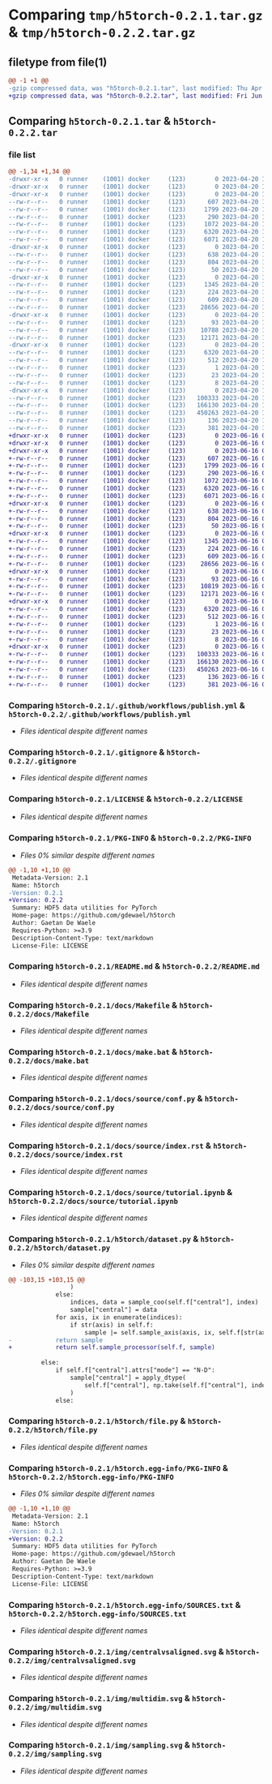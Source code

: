 # Comparing `tmp/h5torch-0.2.1.tar.gz` & `tmp/h5torch-0.2.2.tar.gz`

## filetype from file(1)

```diff
@@ -1 +1 @@
-gzip compressed data, was "h5torch-0.2.1.tar", last modified: Thu Apr 20 14:31:11 2023, max compression
+gzip compressed data, was "h5torch-0.2.2.tar", last modified: Fri Jun 16 09:29:41 2023, max compression
```

## Comparing `h5torch-0.2.1.tar` & `h5torch-0.2.2.tar`

### file list

```diff
@@ -1,34 +1,34 @@
-drwxr-xr-x   0 runner    (1001) docker     (123)        0 2023-04-20 14:31:11.117284 h5torch-0.2.1/
-drwxr-xr-x   0 runner    (1001) docker     (123)        0 2023-04-20 14:31:11.105284 h5torch-0.2.1/.github/
-drwxr-xr-x   0 runner    (1001) docker     (123)        0 2023-04-20 14:31:11.109284 h5torch-0.2.1/.github/workflows/
--rw-r--r--   0 runner    (1001) docker     (123)      607 2023-04-20 14:31:00.000000 h5torch-0.2.1/.github/workflows/publish.yml
--rw-r--r--   0 runner    (1001) docker     (123)     1799 2023-04-20 14:31:00.000000 h5torch-0.2.1/.gitignore
--rw-r--r--   0 runner    (1001) docker     (123)      290 2023-04-20 14:31:00.000000 h5torch-0.2.1/.readthedocs.yaml
--rw-r--r--   0 runner    (1001) docker     (123)     1072 2023-04-20 14:31:00.000000 h5torch-0.2.1/LICENSE
--rw-r--r--   0 runner    (1001) docker     (123)     6320 2023-04-20 14:31:11.117284 h5torch-0.2.1/PKG-INFO
--rw-r--r--   0 runner    (1001) docker     (123)     6071 2023-04-20 14:31:00.000000 h5torch-0.2.1/README.md
-drwxr-xr-x   0 runner    (1001) docker     (123)        0 2023-04-20 14:31:11.109284 h5torch-0.2.1/docs/
--rw-r--r--   0 runner    (1001) docker     (123)      638 2023-04-20 14:31:00.000000 h5torch-0.2.1/docs/Makefile
--rw-r--r--   0 runner    (1001) docker     (123)      804 2023-04-20 14:31:00.000000 h5torch-0.2.1/docs/make.bat
--rw-r--r--   0 runner    (1001) docker     (123)       50 2023-04-20 14:31:00.000000 h5torch-0.2.1/docs/requirements.txt
-drwxr-xr-x   0 runner    (1001) docker     (123)        0 2023-04-20 14:31:11.113284 h5torch-0.2.1/docs/source/
--rw-r--r--   0 runner    (1001) docker     (123)     1345 2023-04-20 14:31:00.000000 h5torch-0.2.1/docs/source/conf.py
--rw-r--r--   0 runner    (1001) docker     (123)      224 2023-04-20 14:31:00.000000 h5torch-0.2.1/docs/source/h5torch.rst
--rw-r--r--   0 runner    (1001) docker     (123)      609 2023-04-20 14:31:00.000000 h5torch-0.2.1/docs/source/index.rst
--rw-r--r--   0 runner    (1001) docker     (123)    28656 2023-04-20 14:31:00.000000 h5torch-0.2.1/docs/source/tutorial.ipynb
-drwxr-xr-x   0 runner    (1001) docker     (123)        0 2023-04-20 14:31:11.113284 h5torch-0.2.1/h5torch/
--rw-r--r--   0 runner    (1001) docker     (123)       93 2023-04-20 14:31:00.000000 h5torch-0.2.1/h5torch/__init__.py
--rw-r--r--   0 runner    (1001) docker     (123)    10788 2023-04-20 14:31:00.000000 h5torch-0.2.1/h5torch/dataset.py
--rw-r--r--   0 runner    (1001) docker     (123)    12171 2023-04-20 14:31:00.000000 h5torch-0.2.1/h5torch/file.py
-drwxr-xr-x   0 runner    (1001) docker     (123)        0 2023-04-20 14:31:11.113284 h5torch-0.2.1/h5torch.egg-info/
--rw-r--r--   0 runner    (1001) docker     (123)     6320 2023-04-20 14:31:11.000000 h5torch-0.2.1/h5torch.egg-info/PKG-INFO
--rw-r--r--   0 runner    (1001) docker     (123)      512 2023-04-20 14:31:11.000000 h5torch-0.2.1/h5torch.egg-info/SOURCES.txt
--rw-r--r--   0 runner    (1001) docker     (123)        1 2023-04-20 14:31:11.000000 h5torch-0.2.1/h5torch.egg-info/dependency_links.txt
--rw-r--r--   0 runner    (1001) docker     (123)       23 2023-04-20 14:31:11.000000 h5torch-0.2.1/h5torch.egg-info/requires.txt
--rw-r--r--   0 runner    (1001) docker     (123)        8 2023-04-20 14:31:11.000000 h5torch-0.2.1/h5torch.egg-info/top_level.txt
-drwxr-xr-x   0 runner    (1001) docker     (123)        0 2023-04-20 14:31:11.117284 h5torch-0.2.1/img/
--rw-r--r--   0 runner    (1001) docker     (123)   100333 2023-04-20 14:31:00.000000 h5torch-0.2.1/img/centralvsaligned.svg
--rw-r--r--   0 runner    (1001) docker     (123)   166130 2023-04-20 14:31:00.000000 h5torch-0.2.1/img/multidim.svg
--rw-r--r--   0 runner    (1001) docker     (123)   450263 2023-04-20 14:31:00.000000 h5torch-0.2.1/img/sampling.svg
--rw-r--r--   0 runner    (1001) docker     (123)      136 2023-04-20 14:31:00.000000 h5torch-0.2.1/pyproject.toml
--rw-r--r--   0 runner    (1001) docker     (123)      381 2023-04-20 14:31:11.117284 h5torch-0.2.1/setup.cfg
+drwxr-xr-x   0 runner    (1001) docker     (123)        0 2023-06-16 09:29:41.678152 h5torch-0.2.2/
+drwxr-xr-x   0 runner    (1001) docker     (123)        0 2023-06-16 09:29:41.674152 h5torch-0.2.2/.github/
+drwxr-xr-x   0 runner    (1001) docker     (123)        0 2023-06-16 09:29:41.674152 h5torch-0.2.2/.github/workflows/
+-rw-r--r--   0 runner    (1001) docker     (123)      607 2023-06-16 09:29:34.000000 h5torch-0.2.2/.github/workflows/publish.yml
+-rw-r--r--   0 runner    (1001) docker     (123)     1799 2023-06-16 09:29:34.000000 h5torch-0.2.2/.gitignore
+-rw-r--r--   0 runner    (1001) docker     (123)      290 2023-06-16 09:29:34.000000 h5torch-0.2.2/.readthedocs.yaml
+-rw-r--r--   0 runner    (1001) docker     (123)     1072 2023-06-16 09:29:34.000000 h5torch-0.2.2/LICENSE
+-rw-r--r--   0 runner    (1001) docker     (123)     6320 2023-06-16 09:29:41.678152 h5torch-0.2.2/PKG-INFO
+-rw-r--r--   0 runner    (1001) docker     (123)     6071 2023-06-16 09:29:34.000000 h5torch-0.2.2/README.md
+drwxr-xr-x   0 runner    (1001) docker     (123)        0 2023-06-16 09:29:41.674152 h5torch-0.2.2/docs/
+-rw-r--r--   0 runner    (1001) docker     (123)      638 2023-06-16 09:29:34.000000 h5torch-0.2.2/docs/Makefile
+-rw-r--r--   0 runner    (1001) docker     (123)      804 2023-06-16 09:29:34.000000 h5torch-0.2.2/docs/make.bat
+-rw-r--r--   0 runner    (1001) docker     (123)       50 2023-06-16 09:29:34.000000 h5torch-0.2.2/docs/requirements.txt
+drwxr-xr-x   0 runner    (1001) docker     (123)        0 2023-06-16 09:29:41.674152 h5torch-0.2.2/docs/source/
+-rw-r--r--   0 runner    (1001) docker     (123)     1345 2023-06-16 09:29:34.000000 h5torch-0.2.2/docs/source/conf.py
+-rw-r--r--   0 runner    (1001) docker     (123)      224 2023-06-16 09:29:34.000000 h5torch-0.2.2/docs/source/h5torch.rst
+-rw-r--r--   0 runner    (1001) docker     (123)      609 2023-06-16 09:29:34.000000 h5torch-0.2.2/docs/source/index.rst
+-rw-r--r--   0 runner    (1001) docker     (123)    28656 2023-06-16 09:29:34.000000 h5torch-0.2.2/docs/source/tutorial.ipynb
+drwxr-xr-x   0 runner    (1001) docker     (123)        0 2023-06-16 09:29:41.674152 h5torch-0.2.2/h5torch/
+-rw-r--r--   0 runner    (1001) docker     (123)       93 2023-06-16 09:29:34.000000 h5torch-0.2.2/h5torch/__init__.py
+-rw-r--r--   0 runner    (1001) docker     (123)    10819 2023-06-16 09:29:34.000000 h5torch-0.2.2/h5torch/dataset.py
+-rw-r--r--   0 runner    (1001) docker     (123)    12171 2023-06-16 09:29:34.000000 h5torch-0.2.2/h5torch/file.py
+drwxr-xr-x   0 runner    (1001) docker     (123)        0 2023-06-16 09:29:41.674152 h5torch-0.2.2/h5torch.egg-info/
+-rw-r--r--   0 runner    (1001) docker     (123)     6320 2023-06-16 09:29:41.000000 h5torch-0.2.2/h5torch.egg-info/PKG-INFO
+-rw-r--r--   0 runner    (1001) docker     (123)      512 2023-06-16 09:29:41.000000 h5torch-0.2.2/h5torch.egg-info/SOURCES.txt
+-rw-r--r--   0 runner    (1001) docker     (123)        1 2023-06-16 09:29:41.000000 h5torch-0.2.2/h5torch.egg-info/dependency_links.txt
+-rw-r--r--   0 runner    (1001) docker     (123)       23 2023-06-16 09:29:41.000000 h5torch-0.2.2/h5torch.egg-info/requires.txt
+-rw-r--r--   0 runner    (1001) docker     (123)        8 2023-06-16 09:29:41.000000 h5torch-0.2.2/h5torch.egg-info/top_level.txt
+drwxr-xr-x   0 runner    (1001) docker     (123)        0 2023-06-16 09:29:41.678152 h5torch-0.2.2/img/
+-rw-r--r--   0 runner    (1001) docker     (123)   100333 2023-06-16 09:29:34.000000 h5torch-0.2.2/img/centralvsaligned.svg
+-rw-r--r--   0 runner    (1001) docker     (123)   166130 2023-06-16 09:29:34.000000 h5torch-0.2.2/img/multidim.svg
+-rw-r--r--   0 runner    (1001) docker     (123)   450263 2023-06-16 09:29:34.000000 h5torch-0.2.2/img/sampling.svg
+-rw-r--r--   0 runner    (1001) docker     (123)      136 2023-06-16 09:29:34.000000 h5torch-0.2.2/pyproject.toml
+-rw-r--r--   0 runner    (1001) docker     (123)      381 2023-06-16 09:29:41.678152 h5torch-0.2.2/setup.cfg
```

### Comparing `h5torch-0.2.1/.github/workflows/publish.yml` & `h5torch-0.2.2/.github/workflows/publish.yml`

 * *Files identical despite different names*

### Comparing `h5torch-0.2.1/.gitignore` & `h5torch-0.2.2/.gitignore`

 * *Files identical despite different names*

### Comparing `h5torch-0.2.1/LICENSE` & `h5torch-0.2.2/LICENSE`

 * *Files identical despite different names*

### Comparing `h5torch-0.2.1/PKG-INFO` & `h5torch-0.2.2/PKG-INFO`

 * *Files 0% similar despite different names*

```diff
@@ -1,10 +1,10 @@
 Metadata-Version: 2.1
 Name: h5torch
-Version: 0.2.1
+Version: 0.2.2
 Summary: HDF5 data utilities for PyTorch
 Home-page: https://github.com/gdewael/h5torch
 Author: Gaetan De Waele
 Requires-Python: >=3.9
 Description-Content-Type: text/markdown
 License-File: LICENSE
```

### Comparing `h5torch-0.2.1/README.md` & `h5torch-0.2.2/README.md`

 * *Files identical despite different names*

### Comparing `h5torch-0.2.1/docs/Makefile` & `h5torch-0.2.2/docs/Makefile`

 * *Files identical despite different names*

### Comparing `h5torch-0.2.1/docs/make.bat` & `h5torch-0.2.2/docs/make.bat`

 * *Files identical despite different names*

### Comparing `h5torch-0.2.1/docs/source/conf.py` & `h5torch-0.2.2/docs/source/conf.py`

 * *Files identical despite different names*

### Comparing `h5torch-0.2.1/docs/source/index.rst` & `h5torch-0.2.2/docs/source/index.rst`

 * *Files identical despite different names*

### Comparing `h5torch-0.2.1/docs/source/tutorial.ipynb` & `h5torch-0.2.2/docs/source/tutorial.ipynb`

 * *Files identical despite different names*

### Comparing `h5torch-0.2.1/h5torch/dataset.py` & `h5torch-0.2.2/h5torch/dataset.py`

 * *Files 0% similar despite different names*

```diff
@@ -103,15 +103,15 @@
                 )
             else:
                 indices, data = sample_coo(self.f["central"], index)
                 sample["central"] = data
             for axis, ix in enumerate(indices):
                 if str(axis) in self.f:
                     sample |= self.sample_axis(axis, ix, self.f[str(axis)].keys())
-            return sample
+            return self.sample_processor(self.f, sample)
 
         else:
             if self.f["central"].attrs["mode"] == "N-D":
                 sample["central"] = apply_dtype(
                     self.f["central"], np.take(self.f["central"], index, self.sampling)
                 )
             else:
```

### Comparing `h5torch-0.2.1/h5torch/file.py` & `h5torch-0.2.2/h5torch/file.py`

 * *Files identical despite different names*

### Comparing `h5torch-0.2.1/h5torch.egg-info/PKG-INFO` & `h5torch-0.2.2/h5torch.egg-info/PKG-INFO`

 * *Files 0% similar despite different names*

```diff
@@ -1,10 +1,10 @@
 Metadata-Version: 2.1
 Name: h5torch
-Version: 0.2.1
+Version: 0.2.2
 Summary: HDF5 data utilities for PyTorch
 Home-page: https://github.com/gdewael/h5torch
 Author: Gaetan De Waele
 Requires-Python: >=3.9
 Description-Content-Type: text/markdown
 License-File: LICENSE
```

### Comparing `h5torch-0.2.1/h5torch.egg-info/SOURCES.txt` & `h5torch-0.2.2/h5torch.egg-info/SOURCES.txt`

 * *Files identical despite different names*

### Comparing `h5torch-0.2.1/img/centralvsaligned.svg` & `h5torch-0.2.2/img/centralvsaligned.svg`

 * *Files identical despite different names*

### Comparing `h5torch-0.2.1/img/multidim.svg` & `h5torch-0.2.2/img/multidim.svg`

 * *Files identical despite different names*

### Comparing `h5torch-0.2.1/img/sampling.svg` & `h5torch-0.2.2/img/sampling.svg`

 * *Files identical despite different names*

